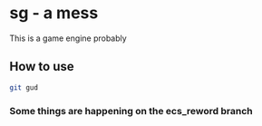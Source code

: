 # sg - a mess

This is a game engine probably

## How to use

```bash
git gud
```

### Some things are happening on the ecs\_reword branch
